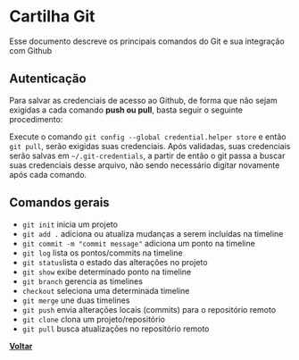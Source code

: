 # Cartilha Git

Esse documento descreve os principais comandos do Git e sua integração com Github

## Autenticação

Para salvar as credenciais de acesso ao Github, de forma que não sejam exigidas a cada comando **push ou pull**, basta seguir o seguinte procedimento:

Execute o comando `git config --global credential.helper store` e então `git pull`, serão exigidas suas credenciais. Após validadas, suas credenciais serão salvas em `~/.git-credentials`, a partir de então o git passa a buscar suas credenciais desse arquivo, não sendo necessário digitar novamente após cada comando.

## Comandos gerais

* `git init` inicia um projeto
* `git add .` adiciona ou atualiza mudanças a serem incluídas na timeline
* `git commit -m "commit message"` adiciona um ponto na timeline
* `git log` lista os pontos/commits na timeline
* `git status`lista o estado das alterações no projeto
* `git show` exibe determinado ponto na timeline
* `git branch` gerencia as timelines
* `checkout` seleciona uma determinada timeline
* `git merge` une duas timelines
* `git push` envia alterações locais (commits) para o repositório remoto
* `git clone` clona um projeto/repositório
* `git pull` busca atualizações no repositório remoto

**[Voltar](README.md)**